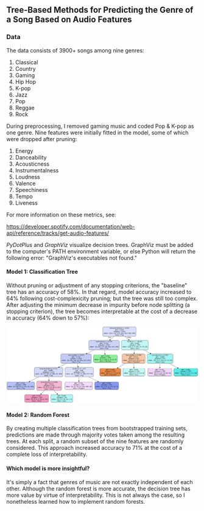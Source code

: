 ## Tree-Based Methods for Predicting the Genre of a Song Based on Audio Features

### Data
The data consists of 3900+ songs among nine genres:
1. Classical
2. Country
3. Gaming
4. Hip Hop
5. K-pop
6. Jazz
7. Pop
8. Reggae
9. Rock

During preprocessing, I removed gaming music and coded Pop & K-pop as one genre. Nine features were initially fitted in the model, some of which were dropped after pruning:
1. Energy
2. Danceability
3. Acousticness
4. Instrumentalness
5. Loudness
6. Valence
7. Speechiness
8. Tempo
9. Liveness

For more information on these metrics, see:

https://developer.spotify.com/documentation/web-api/reference/tracks/get-audio-features/

*PyDotPlus* and *GraphViz* visualize decision trees. GraphViz must be added to the computer's PATH environment variable, or else Python will return the following error: "GraphViz's executables not found."

#### Model 1: Classification Tree

Without pruning or adjustment of any stopping criterions, the "baseline" tree has an accuracy of 58%. In that regard, model accuracy increased to 64% following cost-complexicity pruning; but the tree was still too complex. After adjusting the minimum decrease in impurity before node splitting (a stopping criterion), the tree becomes interpretable at the cost of a decrease in accuracy (64% down to 57%):

![](final_decision_tree.png)

#### Model 2:  Random Forest

By creating multiple classification trees from bootstrapped training sets, predictions are made through majority votes taken among the resulting trees. At each split, a random subset of the nine features are randomly considered. This approach increased accuracy to 71% at the cost of a complete loss of interpretability. 

#### Which model is more insightful?
It's simply a fact that genres of music are not exactly independent of each other. Although the random forest is more accurate, the decision tree has more value by virtue of interpretability. This is not always the case, so I nonetheless learned how to implement random forests.
